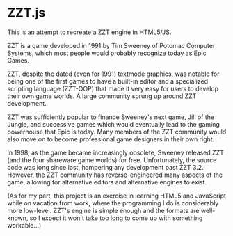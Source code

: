 ZZT.js
======

This is an attempt to recreate a ZZT engine in HTML5/JS.

ZZT is a game developed in 1991 by Tim Sweeney of Potomac Computer Systems,
which most people would probably recognize today as Epic Games.

ZZT, despite the dated (even for 1991) textmode graphics, was notable for
being one of the first games to have a built-in editor and a specialized
scripting language (ZZT-OOP) that made it very easy for users to develop
their own game worlds. A large community sprung up around ZZT development.

ZZT was sufficiently popular to finance Sweeney's next game, Jill of the
Jungle, and successive games which would eventually lead to the gaming
powerhouse that Epic is today. Many members of the ZZT community would also
move on to become professional game designers in their own right.

In 1998, as the game became increasingly obsolete, Sweeney released ZZT
(and the four shareware game worlds) for free. Unfortunately, the source
code was long since lost, hampering any development past ZZT 3.2. However,
the ZZT community has reverse-engineered many aspects of the game, allowing
for alternative editors and alternative engines to exist.

(As for my part, this project is an exercise in learning HTML5 and JavaScript
while on vacation from work, where the programming I do is considerably more
low-level. ZZT's engine is simple enough and the formats are well-known, so I
expect it won't take too long to come up with something workable...)
